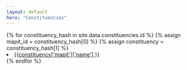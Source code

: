 ```yaml
---
layout: default
hero: "Constituencies"
---
```

<div class="home">
{% for constituency_hash in site.data.constituencies.id %}
  {% assign mapit_id = constituency_hash[0] %}
  {% assign constituency = constituency_hash[1] %}
  <li><a href="/constituencies/{{mapit_id}}/{{constituency['mapit']['name']| slugify}}">
      {{constituency['mapit']['name'] }}
  </a></li>
{% endfor %}
</div>
